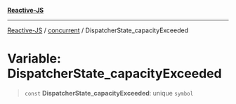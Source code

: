 [**Reactive-JS**](../../README.md)

***

[Reactive-JS](../../README.md) / [concurrent](../README.md) / DispatcherState\_capacityExceeded

# Variable: DispatcherState\_capacityExceeded

> `const` **DispatcherState\_capacityExceeded**: unique `symbol`
